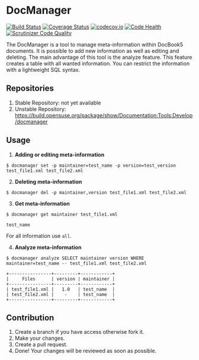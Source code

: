 # DocManager
[![Build Status](https://travis-ci.org/openSUSE/docmanager.svg?branch=develop)](https://travis-ci.org/openSUSE/docmanager)
[![Coverage Status](https://coveralls.io/repos/openSUSE/docmanager/badge.svg?branch=feature%2Fcoverage)](https://coveralls.io/r/openSUSE/docmanager?branch=feature%2Fcoverage)
[![codecov.io](http://codecov.io/github/openSUSE/docmanager/coverage.svg?branch=develop)](http://codecov.io/github/openSUSE/docmanager?branch=develop)
[![Code Health](https://landscape.io/github/openSUSE/docmanager/develop/landscape.svg?style=flat)](https://landscape.io/github/openSUSE/docmanager/develop)
[![Scrutinizer Code Quality](https://scrutinizer-ci.com/g/openSUSE/docmanager/badges/quality-score.png?b=develop)](https://scrutinizer-ci.com/g/openSUSE/docmanager/?branch=develop)

The DocManager is a tool to manage meta-information within DocBook5 documents.
It is possible to add new information as well as editing and deleting. The
main advantage of this tool is the analyze feature. This feature creates a
table with all wanted information. You can restrict the information with a
lightweight SQL syntax.

## Repositories
  1. Stable Repository: not yet available
  2. Unstable Repository: https://build.opensuse.org/package/show/Documentation:Tools:Develop/docmanager

## Usage

  1. **Adding or editing meta-information**

  `$ docmanager set -p maintainer=test_name -p version=test_version test_file1.xml test_file2.xml`

  2. **Deleting meta-information**

  `$ docmanager del -p maintainer,version test_file1.xml test_file2.xml`

  3. **Get meta-information**

  `$ docmanager get maintainer test_file1.xml`

  ```
  test_name
  ```

  For all information use `all`.

  4. **Analyze meta-information**

  `$ docmanager analyze SELECT maintainer version WHERE maintainer=test_name -- test_file1.xml test_file2.xml`

  ```
  +----------------+---------+------------+
  |     Files      | version | maintainer |
  +----------------+---------+------------+
  | test_file1.xml |   1.0   | test_name  |
  | test_file2.xml |    -    | test_name  |
  +----------------+---------+------------+
  ```

## Contribution

  1. Create a branch if you have access otherwise fork it.
  2. Make your changes.
  3. Create a pull request.
  4. Done! Your changes will be reviewed as soon as possible.
